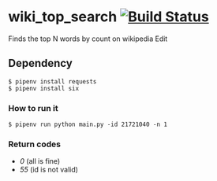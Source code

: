 # wiki_top_search [![Build Status](https://travis-ci.org/Flukas88/wiki_top_search.svg?branch=master)](https://travis-ci.org/Flukas88/wiki_top_search)
Finds the top N words by count on wikipedia Edit


## Dependency 
    $ pipenv install requests
    $ pipenv install six

### How to run it
    $ pipenv run python main.py -id 21721040 -n 1

### Return codes
- *0* (all is fine)
- *55* (id is not valid)
